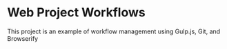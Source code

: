 # Web Project Workflows
This project is an example of workflow management using Gulp.js, Git, and Browserify
